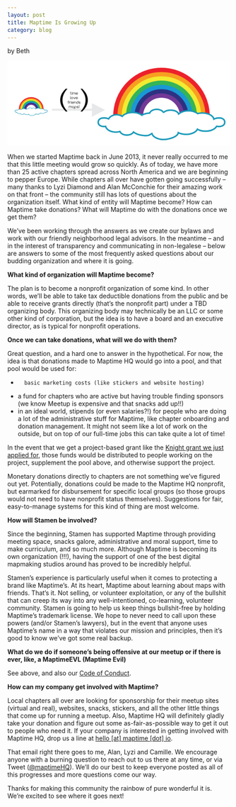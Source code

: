 ```yaml
---
layout: post
title: Maptime Is Growing Up
category: blog
---
```

by Beth

![](/img/maptime-grows-up.jpg)

When we started Maptime back in June 2013, it never really occurred to me that this little meeting would grow so quickly. As of today, we have more than 25 active chapters spread across North America and we are beginning to pepper Europe. While chapters all over have gotten going successfully – many thanks to Lyzi Diamond and Alan McConchie for their amazing work on that front – the community still has lots of questions about the organization itself. What kind of entity will Maptime become? How can Maptime take donations? What will Maptime do with the donations once we get them?

We’ve been working through the answers as we create our bylaws and work with our friendly neighborhood legal advisors. In the meantime – and in the interest of transparency and communicating in non-legalese – below are answers to some of the most frequently asked questions about our budding organization and where it is going.
<!--more-->
__What kind of organization will Maptime become?__

The plan is to become a nonprofit organization of some kind. In other words, we’ll be able to take tax deductible donations from the public and be able to receive grants directly (that’s the nonprofit part) under a TBD organizing body. This organizing body may technically be an LLC or some other kind of corporation, but the idea is to have a board and an executive director, as is typical for nonprofit operations.

__Once we can take donations, what will we do with them?__

Great question, and a hard one to answer in the hypothetical. For now, the idea is that donations made to Maptime HQ would go into a pool, and that pool would be used for:

-		basic marketing costs (like stickers and website hosting)
- a fund for chapters who are active but having trouble finding sponsors (we know Meetup is expensive and that snacks add up!!)
- in an ideal world, stipends (or even salaries?!) for people who are doing a lot of the administrative stuff for Maptime, like chapter onboarding and donation management. It might not seem like a lot of work on the outside, but on top of our full-time jobs this can take quite a lot of time!

In the event that we get a project-based grant like the [Knight grant we just applied for](https://newschallenge.org/challenge/libraries/submissions/maptime-public-library-a-k-a-null-island-inter-library-loan-niill), those funds would be distributed to people working on the project, supplement the pool above, and otherwise support the project.

Monetary donations directly to chapters are not something we’ve figured out yet. Potentially, donations could be made to the Maptime HQ nonprofit, but earmarked for disbursement for specific local groups (so those groups would not need to have nonprofit status themselves). Suggestions for fair, easy-to-manage systems for this kind of thing are most welcome.

__How will Stamen be involved?__

Since the beginning, Stamen has supported Maptime through providing meeting space, snacks galore, administrative and moral support, time to make curriculum, and so much more. Although Maptime is becoming its own organization (!!!), having the support of one of the best digital mapmaking studios around has proved to be incredibly helpful.

Stamen’s experience is particularly useful when it comes to protecting a brand like Maptime’s. At its heart, Maptime about learning about maps with friends. That’s it. Not selling, or volunteer exploitation, or any of the bullshit that can creep its way into any well-intentioned, co-learning, volunteer community. Stamen is going to help us keep things bullshit-free by holding Maptime’s trademark license. We hope to never need to call upon these powers (and/or Stamen’s lawyers), but in the event that anyone uses Maptime’s name in a way that violates our mission and principles, then it’s good to know we’ve got some real backup.

__What do we do if someone’s being offensive at our meetup or if there is ever, like, a MaptimeEVL (Maptime Evil)__

See above, and also our [Code of Conduct](https://github.com/maptime/code-of-conduct/blob/master/code-of-conduct.md).

__How can my company get involved with Maptime?__

Local chapters all over are looking for sponsorship for their meetup sites (virtual and real), websites, snacks, stickers, and all the other little things that come up for running a meetup. Also, Maptime HQ will definitely gladly take your donation and figure out some as-fair-as-possible way to get it out to people who need it. If your company is interested in getting involved with Maptime HQ, drop us a line at [hello [at] maptime [dot] io](hello@maptime.io).

That email right there goes to me, Alan, Lyzi and Camille. We encourage anyone with a burning question to reach out to us there at any time, or via Tweet ([@maptimeHQ](https://twitter.com/MaptimeHQ)). We’ll do our best to keep everyone posted as all of this progresses and more questions come our way.

Thanks for making this community the rainbow of pure wonderful it is. We’re excited to see where it goes next!

